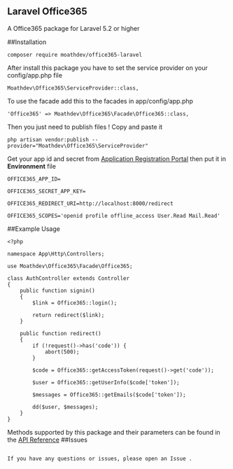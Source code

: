 ## Laravel Office365

A Office365 package for Laravel 5.2 or higher
 
##Installation

````
composer require moathdev/office365-laravel
````
After install this package you have to set the service provider on your config/app.php file

````
Moathdev\Office365\ServiceProvider::class,
````

To use the facade add this to the facades in app/config/app.php
````
'Office365' => Moathdev\Office365\Facade\Office365::class,
````
Then you just need to publish files ! Copy and paste it

````
php artisan vendor:publish --provider="Moathdev\Office365\ServiceProvider"
````


Get your app id and secret from [Application Registration Portal](https://apps.dev.microsoft.com) then put it in **Environment** file

````
OFFICE365_APP_ID=

OFFICE365_SECRET_APP_KEY=

OFFICE365_REDIRECT_URI=http://localhost:8000/redirect

OFFICE365_SCOPES='openid profile offline_access User.Read Mail.Read'

````
##Example Usage
````
<?php

namespace App\Http\Controllers;

use Moathdev\Office365\Facade\Office365;

class AuthController extends Controller
{
    public function signin()
    {
        $link = Office365::login();

        return redirect($link);
    }

    public function redirect()
    {
        if (!request()->has('code')) {
            abort(500);
        }

        $code = Office365::getAccessToken(request()->get('code'));

        $user = Office365::getUserInfo($code['token']);

        $messages = Office365::getEmails($code['token']);

        dd($user, $messages);
    }
}
 ````
Methods supported by this package and their parameters can be found in the [API Reference](https://docs.microsoft.com/en-us/outlook/rest/php-tutorial) 
##Issues

````

If you have any questions or issues, please open an Issue .